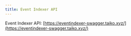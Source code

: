 ```yaml
---
title: Event Indexer API
---
```


Event Indexer API: [https://eventindexer-swagger.taiko.xyz/](https://eventindexer-swagger.taiko.xyz/)